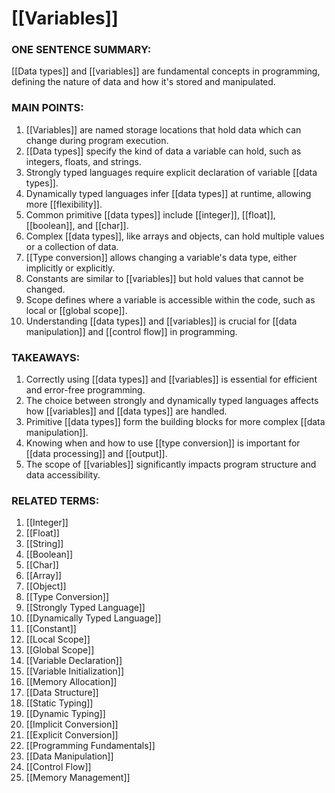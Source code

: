 # [[Variables]]
### ONE SENTENCE SUMMARY:
[[Data types]] and [[variables]] are fundamental concepts in programming, defining the nature of data and how it's stored and manipulated.

### MAIN POINTS:
1. [[Variables]] are named storage locations that hold data which can change during program execution.
2. [[Data types]] specify the kind of data a variable can hold, such as integers, floats, and strings.
3. Strongly typed languages require explicit declaration of variable [[data types]].
4. Dynamically typed languages infer [[data types]] at runtime, allowing more [[flexibility]].
5. Common primitive [[data types]] include [[integer]], [[float]], [[boolean]], and [[char]].
6. Complex [[data types]], like arrays and objects, can hold multiple values or a collection of data.
7. [[Type conversion]] allows changing a variable's data type, either implicitly or explicitly.
8. Constants are similar to [[variables]] but hold values that cannot be changed.
9. Scope defines where a variable is accessible within the code, such as local or [[global scope]].
10. Understanding [[data types]] and [[variables]] is crucial for [[data manipulation]] and [[control flow]] in programming.

### TAKEAWAYS:
1. Correctly using [[data types]] and [[variables]] is essential for efficient and error-free programming.
2. The choice between strongly and dynamically typed languages affects how [[variables]] and [[data types]] are handled.
3. Primitive [[data types]] form the building blocks for more complex [[data manipulation]].
4. Knowing when and how to use [[type conversion]] is important for [[data processing]] and [[output]].
5. The scope of [[variables]] significantly impacts program structure and data accessibility.

### RELATED TERMS:
1. [[Integer]]
2. [[Float]]
3. [[String]]
4. [[Boolean]]
5. [[Char]]
6. [[Array]]
7. [[Object]]
8. [[Type Conversion]]
9. [[Strongly Typed Language]]
10. [[Dynamically Typed Language]]
11. [[Constant]]
12. [[Local Scope]]
13. [[Global Scope]]
14. [[Variable Declaration]]
15. [[Variable Initialization]]
16. [[Memory Allocation]]
17. [[Data Structure]]
18. [[Static Typing]]
19. [[Dynamic Typing]]
20. [[Implicit Conversion]]
21. [[Explicit Conversion]]
22. [[Programming Fundamentals]]
23. [[Data Manipulation]]
24. [[Control Flow]]
25. [[Memory Management]]